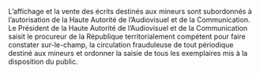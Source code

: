 L’affichage et la vente des écrits destinés aux mineurs sont subordonnés à l’autorisation de la Haute Autorité de l’Audiovisuel et de la Communication.
Le Président de la Haute Autorité de l’Audiovisuel et de la Communication saisit le procureur de la République territorialement compétent pour faire constater sur-le-champ, la circulation frauduleuse de tout périodique destiné aux mineurs et ordonner la saisie de tous les exemplaires mis à la disposition du public.